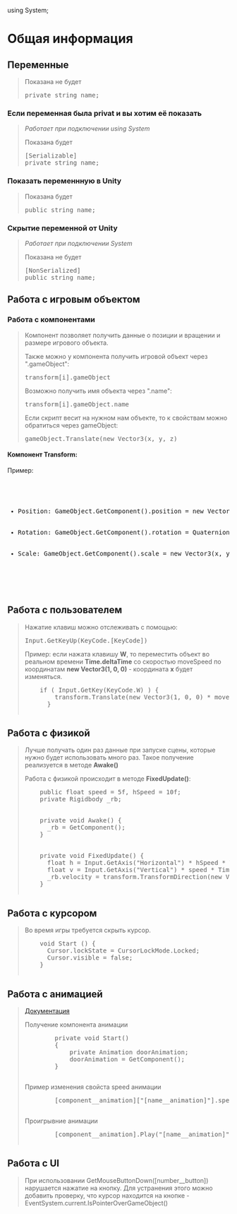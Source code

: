 using System;
# Общая информация
## Переменные
  <blockquote>
    <p>Показана не будет<pre>private string name;</pre></p> 
  </blockquote>

### Если переменная была privat и вы хотим её показать
  <blockquote>
    <p><i>Работает при подключении using System</i></p>
    <p>Показана будет<pre>[Serializable]<br>private string name;</pre></p> 
  </blockquote>

### Показать переменнную в Unity
  <blockquote>
    <p>Показана будет<pre>public string name;</pre></p> 
  </blockquote>

### Скрытие переменной от Unity
  <blockquote>
    <p><i>Работает при подключении System</i></p>
    <p>Показана не будет<pre>[NonSerialized]<br>public string name;</pre></p> 
  </blockquote>

## Работа с игровым объектом
  ### Работа с компонентами
  <blockquote>
    <p>Компонент позволяет получить данные о позиции и вращении и размере игрового объекта.</p>
    <p>Также можно у компонента получить игровой объект через ".gameObject": <pre>transform[i].gameObject</pre></p>
    <p>Возможно получить имя объекта через ".name": <pre>transform[i].gameObject.name</pre></p>
    <p>Если скрипт весит на нужном нам объекте, то к свойствам можно обратиться через gameObject: <pre>gameObject.Translate(new Vector3(x, y, z)</pre></p>
  </blockquote>

  <h4>Компонент Transform:</h4>
  <p>Пример:</p>
  <pre>
    <ul>
      <li>Position: GameObject.GetComponent<Transform>().position = new Vector3(x, y, z);</li>
      <li>Rotation: GameObject.GetComponent<Transform>().rotation = Quaternion.Euler(x, y, z);</li>
      <li>Scale: GameObject.GetComponent<Transform>().scale = new Vector3(x, y, z); - <i>не верно</i></li>
    </ul>
  </pre>

## Работа с пользователем
<blockquote>
  <p>Нажатие клавиш можно отслеживать с помощью: <pre>Input.GetKeyUp(KeyCode.[KeyCode])</pre></p>
  <p>Пример: если нажата клавишу <b>W</b>, то переместить объект во реальном времени <b>Time.deltaTime</b> со скоростью moveSpeed по координатам <b>new Vector3(1, 0, 0)</b> - координата <b>x</b> будет изменяться.</p>
  <pre>
    if ( Input.GetKey(KeyCode.W) ) {
        transform.Translate(new Vector3(1, 0, 0) * moveSpeed * Time.deltaTime);
      }
  </pre>
</blockquote>

## Работа с физикой
<blockquote>
  <p>Лучше получать один раз данные при запуске сцены, которые нужно будет использовать много раз. Такое получение реализуется в методе <b>Awake()</b></p>
  <p>Работа с физикой происходит в методе <b>FixedUpdate()</b>:</p>
  <pre>
    public float speed = 5f, hSpeed = 10f;  
    private Rigidbody _rb;
    <br>
    private void Awake() {
      _rb = GetComponent<Rigidbody>();
    }
    <br>
    private void FixedUpdate() {
      float h = Input.GetAxis("Horizontal") * hSpeed * Time.deltaTime;
      float v = Input.GetAxis("Vertical") * speed * Time.deltaTime;
      _rb.velocity = transform.TransformDirection(new Vector3(h, _rb.velocity.y, v));
    }
  </pre>
</blockquote>

## Работа с курсором
<blockquote>
  <p>Во время игры требуется скрыть курсор.</p>
   <pre>
    void Start () {
      Cursor.lockState = CursorLockMode.Locked;
      Cursor.visible = false;
    }
   </pre>
</blockquote>

## Работа с анимацией
<blockquote>
    <p><a href="https://docs.unity3d.com/ScriptReference/Animation.html">Документация</a></p>
    <p>Получение компонента анимации</p>
    <pre>
        private void Start()
        {
            private Animation doorAnimation;
            doorAnimation = GetComponent<Animation>();
        }
    </pre>
    <p>Пример изменения свойста speed анимации</p>
    <pre>
        [component__animation]["[name__animation]"].speed = 0.5f;
    </pre>
    <p>Проигрывние анимации</p>
    <pre>
        [component__animation].Play("[name__animation]");
    </pre>
</blockquote>

## Работа с UI
<blockquote>
  <p>При использовании GetMouseButtonDown([number__button]) нарушается нажатие на кнопку. Для устранения этого можно добавить проверку, что курсор находится на кнопке - EventSystem.current.IsPointerOverGameObject()</p>
</blockquote>

